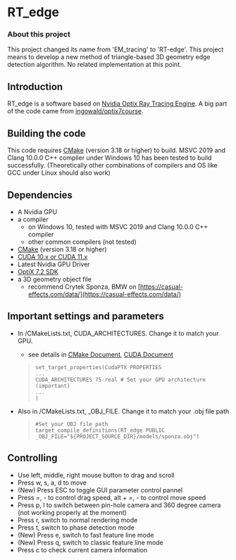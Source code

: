 # RT_edge

### About this project

This project changed its name from 'EM_tracing' to 'RT-edge'.
This project means to develop a new method of triangle-based 3D geometry edge detection algorithm.
No related implementation at this point.

## Introduction

RT_edge is a software based on [Nvidia Optix Ray Tracing Engine](https://developer.nvidia.com/optix). A big part of the code came from [ingowald/optix7course](https://github.com/ingowald/optix7course).

## Building the code

This code requires [CMake](https://cmake.org/download/) (version 3.18 or higher) to build. MSVC 2019 and Clang 10.0.0 C++ compiler under Windows 10 has been tested to build successfully. (Theoretically other combinations of compilers and OS like GCC under Linux should also work)

## Dependencies

- A Nvidia GPU
- a compiler
  - on Windows 10, tested with MSVC 2019 and Clang 10.0.0 C++ compiler
  - other common compilers (not tested)
- [CMake](https://cmake.org/download/) (version 3.18 or higher)
- [CUDA 10.x or CUDA 11.x](https://developer.nvidia.com/cuda-downloads)
- Latest Nvidia GPU Driver
- [OptiX 7.2 SDK](https://developer.nvidia.com/designworks/optix/download)
- a 3D geometry object file
  - recommend Crytek Sponza, BMW on [https://casual-effects.com/data/](https://casual-effects.com/data/)

## Important settings and parameters

- In /CMakeLists.txt, CUDA_ARCHITECTURES. Change it to match your GPU.

  - see details in [CMake Document](https://cmake.org/cmake/help/v3.18/prop_tgt/CUDA_ARCHITECTURES.html#prop_tgt:CUDA_ARCHITECTURES), [CUDA Document](https://docs.nvidia.com/cuda/cuda-compiler-driver-nvcc/index.html#virtual-architecture-feature-list)

  >     set_target_properties(CudaPTX PROPERTIES
  >     ...
  >     CUDA_ARCHITECTURES 75-real # Set your GPU architecture (important)
  >     ...
  >     )

- Also in /CMakeLists.txt, \_OBJ_FILE. Change it to match your .obj file path
  >     #Set your OBJ file path
  >     target_compile_definitions(RT_edge PUBLIC _OBJ_FILE="${PROJECT_SOURCE_DIR}/models/sponza.obj")

## Controlling

- Use left, middle, right mouse button to drag and scroll
- Press w, s, a, d to move
- (New) Press ESC to toggle GUI parameter control pannel
- Press =, - to control drag speed, alt + =, - to control move speed
- Press p, l to switch between pin-hole camera and 360 degree camera (not working properly at the moment)
- Press r, switch to normal rendering mode
- Press t, switch to phase detection mode
- (New) Press e, switch to fast feature line mode
- (New) Press q, switch to classic feature line mode
- Press c to check current camera information
